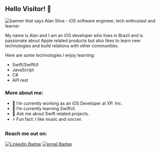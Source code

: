 ## Hello Visitor! 👋 

<img src="https://www.codemate.com/wp-content/uploads/2016/06/ios-dev-thumbnail.jpg" alt="banner that says Alan Silva - iOS software engineer, tech enthusiast and learner">

My name is Alan and I am an iOS developer who lives in Brazil and is passionate about Apple related products but also likes to learn new technologies and build relations with other communities. 

Here are some technologies I enjoy learning: 
- Swift/SwiftUI
- JavaScript
- C#
- API rest

### More about me: 
- 🔭 I’m currently working as an iOS Developer at XP. Inc.
- 🌱 I’m currently learning SwiftUI.
- 💬 Ask me about Swift related projects.
- ⚡ Fun fact: I like music and soccer.

### Reach me out on:

[![Linkedin Badge](https://img.shields.io/badge/-LinkedIn-blue?style=flat-square&logo=Linkedin&logoColor=white&link=https://www.linkedin.com/in/alan-silvaios/)](https://www.linkedin.com/in/alan-silvaios/)
[![email Badge](https://img.shields.io/badge/-Gmail-c14438?style=flat-square&logo=Gmail&logoColor=white&link=mailto:alan.bezerra10@gmail.com)](mailto:alan.bezerra10@gmail.com)

